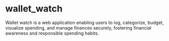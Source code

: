 # wallet_watch
Wallet watch is a web application enabling users to log, categorize, budget, visualize spending, and manage finances securely, fostering financial awareness and responsible spending habits.
